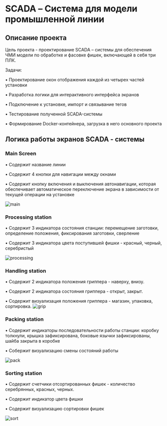 # SCADA – Система для модели промышленной линии
## Описание проекта
Цель проекта - проектирование SCADA – системы для обеспечения ЧМИ модели по обработке и фасовке фишек, включающей в себя три ПЛК.

Задачи: 

• Проектирование окон отображения каждой из четырех частей установки

• Разработка логики для интерактивного интерфейса экранов

• Подключение к установке, импорт и связывание тегов

• Тестирование полученной SCADA-системы

• Формирование Docker-контейнера, загрузка в него основного проекта

## Логика работы экранов SCADA - системы
### Main Screen
• Содержит название линии

• Содержит 4 кнопки для навигации между окнами

• Содержит кнопку включения и выключения автонавигации, которая обеспечивает автоматическое переключение экрана в зависимости от текущей операции на установке

![main](https://github.com/user-attachments/assets/b2af6493-645d-4032-83ac-8a7934016016)


### Processing station
• Содержит 3 индикатора состояния станции: перемещение заготовки, определение положения, фиксирования заготовки, сверление 

• Содержит 3 индикатора цвета поступившей фишки - красный, черный, серебристый

![processing](https://github.com/user-attachments/assets/f10b9ad7-0d65-4cc8-8f14-cf5a58ecb676)

### Handling station
• Содержит 2 индикатора положения гриппера - наверху, внизу. 

• Содержит 2 индикатора состояния гриппера - открыт, закрыт.

• Содержит визуализация положения гриппера - магазин, упаковка, сортировка. 
![grip](https://github.com/user-attachments/assets/462473f1-c925-49fb-a734-4801e051007f)

### Packing station
• Содержит индикаторы последовательности работы станции: коробку толкнули, крышка зафиксирована, боковые язычки зафиксированы, шайба закрыта в коробке

• Собержит визуализацию смены состояний работы 

![pack](https://github.com/user-attachments/assets/440f3902-4064-4826-ac4b-f2912bc04411)

### Sorting station
• Содержит счетчики отсортированных фишек - количество серебрянных, красных, черных. 

• Содержит индикатор цвета фишки 

• Содержит визуализацию сортировки фишек 

![sort](https://github.com/user-attachments/assets/41126ecd-9d22-4ba3-9ac1-bf343e0dcc3b)



